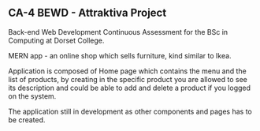 ## CA-4 BEWD - Attraktiva Project

Back-end Web Development Continuous Assessment for the BSc in Computing at Dorset College.

MERN app - an online shop which sells furniture, kind similar to Ikea.

Application is composed of Home page which contains the menu and the list of products, by creating in the specific product you are allowed to see its description and could be able to add and delete a product if you logged on the system.

The application still in development as other components and pages has to be created.
